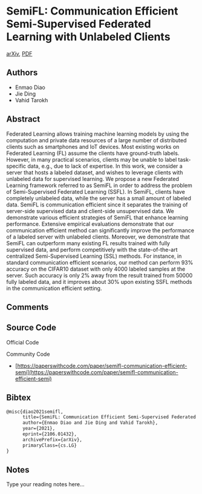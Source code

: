
# SemiFL: Communication Efficient Semi-Supervised Federated Learning with Unlabeled Clients

[arXiv](https://arxiv.org/abs/2106.01432), [PDF](https://arxiv.org/pdf/2106.01432.pdf)

## Authors

- Enmao Diao
- Jie Ding
- Vahid Tarokh

## Abstract

Federated Learning allows training machine learning models by using the computation and private data resources of a large number of distributed clients such as smartphones and IoT devices. Most existing works on Federated Learning (FL) assume the clients have ground-truth labels. However, in many practical scenarios, clients may be unable to label task-specific data, e.g., due to lack of expertise. In this work, we consider a server that hosts a labeled dataset, and wishes to leverage clients with unlabeled data for supervised learning. We propose a new Federated Learning framework referred to as SemiFL in order to address the problem of Semi-Supervised Federated Learning (SSFL). In SemiFL, clients have completely unlabeled data, while the server has a small amount of labeled data. SemiFL is communication efficient since it separates the training of server-side supervised data and client-side unsupervised data. We demonstrate various efficient strategies of SemiFL that enhance learning performance. Extensive empirical evaluations demonstrate that our communication efficient method can significantly improve the performance of a labeled server with unlabeled clients. Moreover, we demonstrate that SemiFL can outperform many existing FL results trained with fully supervised data, and perform competitively with the state-of-the-art centralized Semi-Supervised Learning (SSL) methods. For instance, in standard communication efficient scenarios, our method can perform 93% accuracy on the CIFAR10 dataset with only 4000 labeled samples at the server. Such accuracy is only 2% away from the result trained from 50000 fully labeled data, and it improves about 30% upon existing SSFL methods in the communication efficient setting.

## Comments



## Source Code

Official Code



Community Code

- [https://paperswithcode.com/paper/semifl-communication-efficient-semi](https://paperswithcode.com/paper/semifl-communication-efficient-semi)

## Bibtex

```tex
@misc{diao2021semifl,
      title={SemiFL: Communication Efficient Semi-Supervised Federated Learning with Unlabeled Clients}, 
      author={Enmao Diao and Jie Ding and Vahid Tarokh},
      year={2021},
      eprint={2106.01432},
      archivePrefix={arXiv},
      primaryClass={cs.LG}
}
```

## Notes

Type your reading notes here...

